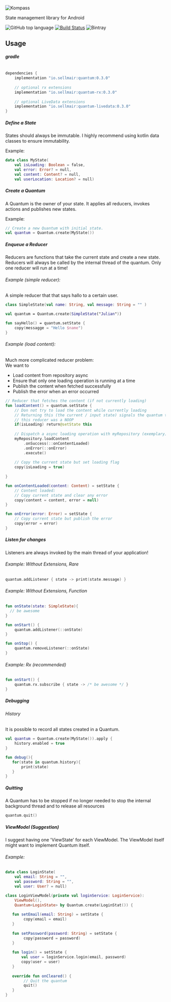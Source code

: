 ![Kompass](https://github.com/sellmair/quantum/blob/feature/1-executorservice-based-quantum/logo/big.png?raw=true)


State management library for Android

![GitHub top language](https://img.shields.io/github/languages/top/sellmair/quantum.svg)
[![Build Status](https://travis-ci.org/sellmair/quantum.svg?branch=develop)](https://travis-ci.org/sellmair/quantum)
![Bintray](https://img.shields.io/bintray/v/sellmair/sellmair/quantum.svg)


## Usage

##### gradle
```groovy

dependencies { 
    implementation "io.sellmair:quantum:0.3.0"
    
    // optional rx extensions
    implementation "io.sellmair:quantum-rx:0.3.0"
    
    // optional LiveData extensions
    implementation "io.sellmair:quantum-livedata:0.3.0"
}
```


##### Define a State
States should always be immutable. I highly recommend using 
kotlin data classes to ensure immutability. 


Example:

```kotlin
data class MyState(
    val isLoading: Boolean = false, 
    val error: Error? = null,
    val content: Content? = null, 
    val userLocation: Location? = null)
```

##### Create a Quantum
A Quantum is the owner of your state. It applies all reducers, 
invokes actions and publishes new states.

Example:


```kotlin
// Create a new Quantum with initial state. 
val quantum = Quantum.create(MyState())
```


##### Enqueue a Reducer
Reducers are functions that take the current state and create a new state. 
Reducers will always be called by the internal thread of the quantum. 
Only one reducer will run at a time!

###### Example (simple reducer): 
A simple reducer that that says hallo to a certain user. 

```kotlin
class SimpleState(val name: String, val message: String = "" )

val quantum = Quantum.create(SimpleState("Julian"))

fun sayHello() = quantum.setState {
    copy(messagge = "Hello $name")
}

```


###### Example (load content): 
Much more complicated reducer problem:  <br>
We want to 
- Load content from repository async
- Ensure that only one loading operation is running at a time
- Publish the content when fetched successfully
- Publish the error when an error occurred 

```kotlin
// Reducer that fetches the content (if not currently loading)
fun loadContent() = quantum.setState {
    // Don not try to load the content while currently loading
    // Returning this (the current / input state) signals the quantum that 
    // this reducer was a NOOP
    if(isLoading) return@setState this
    
    // Dispatch a async loading operation with myRepository (exemplary)
    myRepository.loadContent
        .onSuccess(::onContentLoaded)
        .onError(::onError)
        .execute()
        
    // Copy the current state but set loading flag  
    copy(isLoading = true)
    
}

fun onContentLoaded(content: Content) = setState {
    // Content loaded: 
    // Copy current state and clear any error
    copy(content = content, error = null)
}

fun onError(error: Error) = setState {
    // Copy current state but publish the error
    copy(error = error)
}
```

##### Listen for changes
Listeners are always invoked by the main thread of your application!

###### Example: Without Extensions, Rare

```kotlin
quantum.addListener { state -> print(state.message) }
```

###### Example: Without Extensions, Function

```kotlin
fun onState(state: SimpleState){
  // be awesome
}

fun onStart() {
    quantum.addListener(::onState)
}

fun onStop() {
    quantum.removeListener(::onState)
}
```


###### Example: Rx (recommended)

```kotlin
fun onStart() {
    quantum.rx.subscribe { state -> /* be awesome */ }
}
```


##### Debugging

###### History
It is possible to record all states created in a Quantum. 

```kotlin
val quantum = Quantum.create(MyState()).apply { 
    history.enabled = true
}

fun debug(){
   for(state in quantum.history){
       print(state)
   }
}
```


##### Quitting
A Quantum has to be stopped if no longer needed to stop the internal background 
thread and to release all resources 

```kotlin
quantum.quit()
```


##### ViewModel (Suggestion)
I suggest having one 'ViewState' for each ViewModel. The ViewModel itself
might want to implement Quantum itself. 

###### Example:

```kotlin
data class LoginState(
    val email: String = "",
    val password: String = "", 
    val user: User? = null)

class LoginViewModel(private val loginService: LoginService): 
    ViewModel(), 
    Quantum<LoginState> by Quantum.create(LoginStat()) {
   
   fun setEmail(email: String) = setState {
        copy(email = email)
   }                   
   
   fun setPassword(password: String) = setState {
        copy(password = password)
   }
   
   fun login() = setState {
       val user = loginService.login(email, password)
       copy(user = user)
   }
   
   override fun onCleared() {
        // Quit the quantum
        quit()
   }
}

```